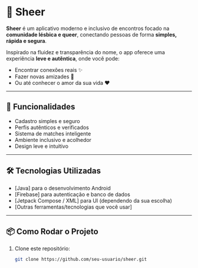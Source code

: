 # 🌈 Sheer

**Sheer** é um aplicativo moderno e inclusivo de encontros focado na **comunidade lésbica e queer**, conectando pessoas de forma **simples, rápida e segura**.  

Inspirado na fluidez e transparência do nome, o app oferece uma experiência **leve e autêntica**, onde você pode:  
- Encontrar conexões reais ✨  
- Fazer novas amizades 🤝  
- Ou até conhecer o amor da sua vida ❤️  

---

## 🚀 Funcionalidades
- Cadastro simples e seguro  
- Perfis autênticos e verificados  
- Sistema de matches inteligente  
- Ambiente inclusivo e acolhedor  
- Design leve e intuitivo  

---

## 🛠️ Tecnologias Utilizadas
- [Java] para o desenvolvimento Android  
- [Firebase] para autenticação e banco de dados  
- [Jetpack Compose / XML] para UI (dependendo da sua escolha)  
- [Outras ferramentas/tecnologias que você usar]  

---

## 📦 Como Rodar o Projeto
1. Clone este repositório:
   ```bash
   git clone https://github.com/seu-usuario/sheer.git
